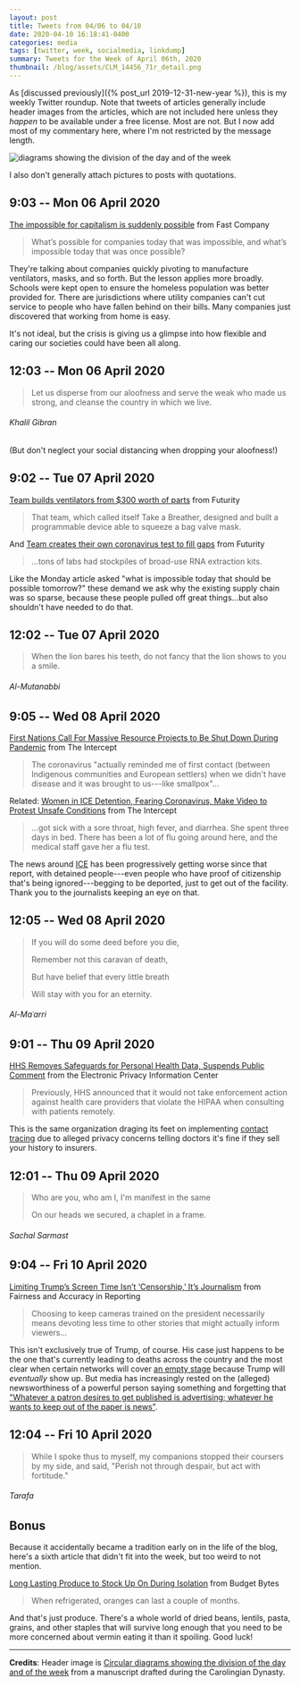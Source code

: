 ```yaml
---
layout: post
title: Tweets from 04/06 to 04/10
date: 2020-04-10 16:18:41-0400
categories: media
tags: [twitter, week, socialmedia, linkdump]
summary: Tweets for the Week of April 06th, 2020
thumbnail: /blog/assets/CLM_14456_71r_detail.png
---
```


As [discussed previously]({% post_url 2019-12-31-new-year %}), this is my weekly Twitter roundup.  Note that tweets of articles generally include header images from the articles, which are not included here unless they *happen* to be available under a free license.  Most are not.  But I now add most of my commentary here, where I'm not restricted by the message length.

![diagrams showing the division of the day and of the week](/blog/assets/CLM_14456_71r_detail.png "diagrams showing the division of the day and of the week")

I also don't generally attach pictures to posts with quotations.

## 9:03 -- Mon 06 April 2020

[<i class="fab fa-twitter-square"></i>](https://twitter.com/jcolag/status/1247147796882313217) [The impossible for capitalism is suddenly possible](https://www.fastcompany.com/90483294/the-impossible-for-capitalism-is-suddenly-possible) from Fast Company

 > What’s possible for companies today that was impossible, and what’s impossible today that was once possible?

They're talking about companies quickly pivoting to manufacture ventilators, masks, and so forth.  But the lesson applies more broadly.  Schools were kept open to ensure the homeless population was better provided for.  There are jurisdictions where utility companies can't cut service to people who have fallen behind on their bills.  Many companies just discovered that working from home is easy.

It's not ideal, but the crisis is giving us a glimpse into how flexible and caring our societies could have been all along.

## 12:03 -- Mon 06 April 2020

[<i class="fab fa-twitter"></i>](https://twitter.com/jcolag/status/1247193095495716866)

 > Let us disperse from our aloofness and serve the weak who made us strong, and cleanse the country in which we live.

###### Khalil Gibran

(But don't neglect your social distancing when dropping your aloofness!)

## 9:02 -- Tue 07 April 2020

[<i class="fab fa-twitter-square"></i>](https://twitter.com/jcolag/status/1247509933123387393) [Team builds ventilators from $300 worth of parts](https://www.futurity.org/bag-valve-mask-ventilator-covid-19-2319872-2/) from Futurity

 > That team, which called itself Take a Breather, designed and built a programmable device able to squeeze a bag valve mask.

And [Team creates their own coronavirus test to fill gaps](https://www.futurity.org/coronavirus-test-2320152/) from Futurity

 > ...tons of labs had stockpiles of broad-use RNA extraction kits.

Like the Monday article asked "what is impossible today that should be possible tomorrow?" these demand we ask why the existing supply chain was so sparse, because these people pulled off great things...but also shouldn't have needed to do that.

## 12:02 -- Tue 07 April 2020

[<i class="fab fa-twitter"></i>](https://twitter.com/jcolag/status/1247555231472205826)

 > When the lion bares his teeth, do not fancy that the lion shows to you a smile.

###### Al-Mutanabbi

## 9:05 -- Wed 08 April 2020

[<i class="fab fa-twitter-square"></i>](https://twitter.com/jcolag/status/1247873076122939393) [First Nations Call For Massive Resource Projects to Be Shut Down During Pandemic](https://www.vice.com/en_us/article/5dme3b/first-nations-call-for-site-c-resource-projects-to-be-shut-down-in-coronavirus-pandemic) from The Intercept

 > The coronavirus "actually reminded me of first contact (between Indigenous communities and European settlers) when we didn't have disease and it was brought to us---like smallpox"...

Related: [Women in ICE Detention, Fearing Coronavirus, Make Video to Protest Unsafe Conditions](https://theintercept.com/2020/03/30/coronavirus-ice-detention/) from The Intercept

 > ...got sick with a sore throat, high fever, and diarrhea. She spent three days in bed. There has been a lot of flu going around here, and the medical staff gave her a flu test.

The news around [ICE](https://en.wikipedia.org/wiki/U.S._Immigration_and_Customs_Enforcement) has been progressively getting worse since that report, with detained people---even people who have proof of citizenship that's being ignored---begging to be deported, just to get out of the facility.  Thank you to the journalists keeping an eye on that.

## 12:05 -- Wed 08 April 2020

[<i class="fab fa-twitter"></i>](https://twitter.com/jcolag/status/1247918374408957958)

 > If you will do some deed before you die,
 >
 > Remember not this caravan of death,
 >
 > But have belief that every little breath
 >
 > Will stay with you for an eternity.

###### Al-Maʿarri

## 9:01 -- Thu 09 April 2020

[<i class="fab fa-twitter-square"></i>](https://twitter.com/jcolag/status/1248234457171034113) [HHS Removes Safeguards for Personal Health Data, Suspends Public Comment](https://epic.org/2020/04/hhs-removes-safeguards-for-per.html) from the Electronic Privacy Information Center

 > Previously, HHS announced that it would not take enforcement action against health care providers that violate the HIPAA when consulting with patients remotely.

This is the same organization draging its feet on implementing [contact tracing](https://en.wikipedia.org/wiki/Contact_tracing) due to alleged privacy concerns telling doctors it's fine if they sell your history to insurers.

## 12:01 -- Thu 09 April 2020

[<i class="fab fa-twitter"></i>](https://twitter.com/jcolag/status/1248279755624976384)

 > Who are you, who am I, I'm manifest in the same
 >
 > On our heads we secured, a chaplet in a frame.

###### Sachal Sarmast

## 9:04 -- Fri 10 April 2020

[<i class="fab fa-twitter-square"></i>](https://twitter.com/jcolag/status/1248597599948431360) [Limiting Trump’s Screen Time Isn’t ‘Censorship,’ It’s Journalism](https://fair.org/home/limiting-trumps-screen-time-isnt-censorship-its-journalism/) from Fairness and Accuracy in Reporting

 > Choosing to keep cameras trained on the president necessarily means devoting less time to other stories that might actually inform viewers...

This isn't exclusively true of Trump, of course.  His case just happens to be the one that's currently leading to deaths across the country and the most clear when certain networks will cover [an empty stage](https://www.rawstory.com/2016/03/amy-goodman-rips-cnn-for-airing-trumps-empty-stage-instead-of-sanders-speech/) because Trump will *eventually* show up.  But media has increasingly rested on the (alleged) newsworthiness of a powerful person saying something and forgetting that ["Whatever a patron desires to get published is advertising; whatever he wants to keep out of the paper is news"](https://quoteinvestigator.com/2013/01/20/news-suppress/).

## 12:04 -- Fri 10 April 2020

[<i class="fab fa-twitter"></i>](https://twitter.com/jcolag/status/1248642898469572609)

 > While I spoke thus to myself, my companions stopped their coursers by my side, and said, "Perish not through despair, but act with fortitude."

###### Tarafa

## Bonus

Because it accidentally became a tradition early on in the life of the blog, here's a sixth article that didn't fit into the week, but too weird to not mention.

<i class="fas fa-square"></i> [Long Lasting Produce to Stock Up On During Isolation](https://www.budgetbytes.com/long-lasting-produce-to-stock-up-on-during-isolation/) from Budget Bytes

 > When refrigerated, oranges can last a couple of months.

And that's just produce.  There's a whole world of dried beans, lentils, pasta, grains, and other staples that will survive long enough that you need to be more concerned about vermin eating it than it spoiling.  Good luck!

* * *

**Credits**:  Header image is [Circular diagrams showing the division of the day and of the week](https://en.wikipedia.org/wiki/Week#/media/File:CLM_14456_71r_detail.jpg) from a manuscript drafted during the Carolingian Dynasty.
